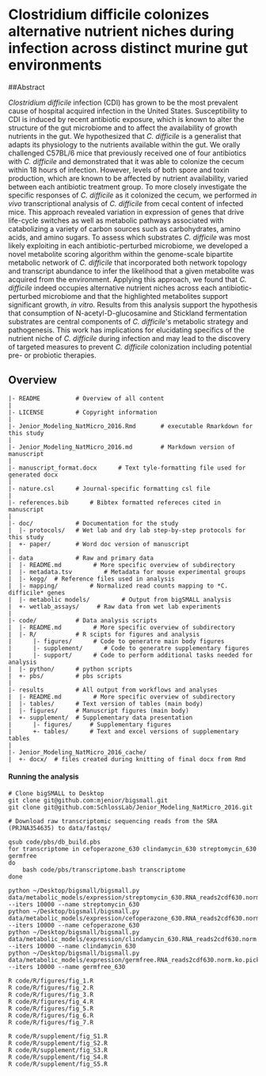 Clostridium difficile colonizes alternative nutrient niches during infection across distinct murine gut environments
=======

##Abstract

*Clostridium difficile* infection (CDI) has grown to be the most prevalent cause of hospital acquired infection in the United States. Susceptibility to CDI is induced by recent antibiotic exposure, which is known to alter the structure of the gut microbiome and to affect the availability of growth nutrients in the gut. We hypothesized that *C. difficile* is a generalist that adapts its physiology to the nutrients available within the gut. We orally challenged C57BL/6 mice that previously received one of four antibiotics with *C. difficile* and demonstrated that it was able to colonize the cecum within 18 hours of infection. However, levels of both spore and toxin production, which are known to be affected by nutrient availability, varied between each antibiotic treatment group. To more closely investigate the specific responses of *C. difficile* as it colonized the cecum, we performed *in vivo* transcriptional analysis of *C. difficile* from cecal content of infected mice. This approach revealed variation in expression of genes that drive life-cycle switches as well as metabolic pathways associated with catabolizing a variety of carbon sources such as carbohydrates, amino acids, and amino sugars. To assess which substrates *C. difficile* was most likely exploiting in each antibiotic-perturbed microbiome, we developed a novel metabolite scoring algorithm within the genome-scale bipartite metabolic network of *C. difficile* that incorporated both network topology and transcript abundance to infer the likelihood that a given metabolite was acquired from the environment. Applying this approach, we found that *C. difficile* indeed occupies alternative nutrient niches across each antibiotic-perturbed microbiome and that the highlighted metabolites support significant growth, *in vitro*. Results from this analysis support the hypothesis that consumption of N-acetyl-D-glucosamine and Stickland fermentation substrates are central components of *C. difficile*'s metabolic strategy and pathogenesis. This work has implications for elucidating specifics of the nutrient niche of *C. difficile* during infection and may lead to the discovery of targeted measures to prevent *C. difficile* colonization including potential pre- or probiotic therapies.


Overview
--------
    |- README          # Overview of all content
    |
    |- LICENSE         # Copyright information
    |
    |- Jenior_Modeling_NatMicro_2016.Rmd 	   # executable Rmarkdown for this study
    |
    |- Jenior_Modeling_NatMicro_2016.md 	   # Markdown version of manuscript
    |
    |- manuscript_format.docx 	   # Text tyle-formatting file used for generated docx
    |
    |- nature.csl 	   # Journal-specific formatting csl file
    |
    |- references.bib 	   # Bibtex formatted refereces cited in manuscript
    |
    |- doc/            # Documentation for the study
    |  |- protocols/   # Wet lab and dry lab step-by-step protocols for this study
    |  +- paper/       # Word doc version of manuscript
    |
    |- data            # Raw and primary data
    |  |- README.md         # More specific overview of subdirectory
    |  |- metadata.tsv         # Metadata for mouse experimental groups
    |  |- kegg/  # Reference files used in analysis
    |  |- mapping/         # Normalized read counts mapping to *C. difficile* genes
    |  |- metabolic models/         # Output from bigSMALL analysis
    |  +- wetlab_assays/     # Raw data from wet lab experiments
    |
    |- code/           # Data analysis scripts
    |  |- README.md         # More specific overview of subdirectory
    |  |- R/           # R scipts for figures and analysis
    |      |- figures/      # Code to generatre main body figures
    |      |- supplement/      # Code to generatre supplementary figures
    |      |- support/      # Code to perform additional tasks needed for analysis
    |  |- python/      # python scripts
    |  +- pbs/         # pbs scripts
    |
    |- results         # All output from workflows and analyses
    |  |- README.md         # More specific overview of subdirectory
    |  |- tables/      # Text version of tables (main body)
    |  |- figures/     # Manuscript figures (main body)
    |  +- supplement/  # Supplementary data presentation
    |      |- figures/     # Supplementary figures
    |      +- tables/      # Text and excel versions of supplementary tables
    |
    |- Jenior_Modeling_NatMicro_2016_cache/
    |  +- docx/  # files created during knitting of final docx from Rmd


#### Running the analysis

```
# Clone bigSMALL to Desktop
git clone git@github.com:mjenior/bigsmall.git
git clone git@github.com:SchlossLab/Jenior_Modeling_NatMicro_2016.git

# Download raw transcriptomic sequencing reads from the SRA (PRJNA354635) to data/fastqs/

qsub code/pbs/db_build.pbs
for transcriptome in cefoperazone_630 clindamycin_630 streptomycin_630 germfree
do
	bash code/pbs/transcriptome.bash transcriptome
done

python ~/Desktop/bigsmall/bigsmall.py data/metabolic_models/expression/streptomycin_630.RNA_reads2cdf630.norm.ko.pick.txt --iters 10000 --name streptomycin_630
python ~/Desktop/bigsmall/bigsmall.py data/metabolic_models/expression/cefoperazone_630.RNA_reads2cdf630.norm.ko.pick.txt --iters 10000 --name cefoperazone_630
python ~/Desktop/bigsmall/bigsmall.py data/metabolic_models/expression/clindamycin_630.RNA_reads2cdf630.norm.ko.pick.txt --iters 10000 --name clindamycin_630
python ~/Desktop/bigsmall/bigsmall.py data/metabolic_models/expression/germfree.RNA_reads2cdf630.norm.ko.pick.txt --iters 10000 --name germfree_630

R code/R/figures/fig_1.R
R code/R/figures/fig_2.R
R code/R/figures/fig_3.R
R code/R/figures/fig_4.R
R code/R/figures/fig_5.R
R code/R/figures/fig_6.R
R code/R/figures/fig_7.R

R code/R/supplement/fig_S1.R
R code/R/supplement/fig_S2.R
R code/R/supplement/fig_S3.R
R code/R/supplement/fig_S4.R
R code/R/supplement/fig_S5.R

```
